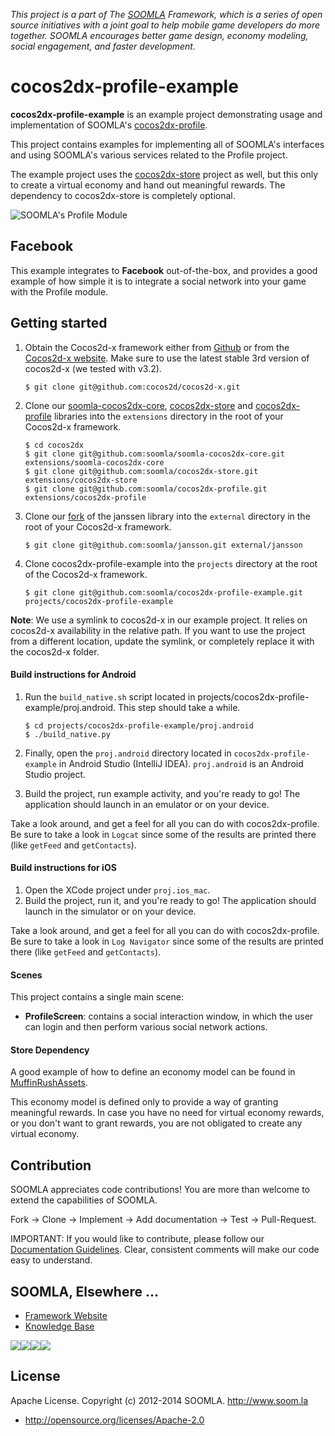*This project is a part of The [SOOMLA](http://www.soom.la) Framework, which is a series of open source initiatives with a joint goal to help mobile game developers do more together. SOOMLA encourages better game design, economy modeling, social engagement, and faster development.*

# cocos2dx-profile-example

**cocos2dx-profile-example** is an example project demonstrating usage and implementation of SOOMLA's [cocos2dx-profile](http://github.com/soomla/cocos2dx-profile).

This project contains examples for implementing all of SOOMLA's interfaces and using SOOMLA's various services related to the Profile project.

The example project uses the [cocos2dx-store](https://github.com/soomla/cocos2dx-store) project as well, but this only to create a virtual economy and hand out meaningful rewards. The dependency to cocos2dx-store is completely optional.

![SOOMLA's Profile Module](http://know.soom.la/img/tutorial_img/soomla_diagrams/Profile.png)

## Facebook
This example integrates to **Facebook** out-of-the-box, and provides a good example of how simple it is to integrate a social network into your game with the Profile module.

## Getting started

1. Obtain the Cocos2d-x framework either from [Github](https://github.com/cocos2d/cocos2d-x) or from the [Cocos2d-x website](http://www.cocos2d-x.org/download). Make sure to use the latest stable 3rd version of cocos2d-x (we tested with v3.2).
    ```
    $ git clone git@github.com:cocos2d/cocos2d-x.git
    ```

2. Clone our [soomla-cocos2dx-core](https://github.com/soomla/soomla-cocos2dx-core), [cocos2dx-store](https://github.com/soomla/cocos2dx-store) and [cocos2dx-profile](https://github.com/soomla/cocos2dx-profile) libraries into the `extensions` directory in the root of your Cocos2d-x framework.
    ```
    $ cd cocos2dx
    $ git clone git@github.com:soomla/soomla-cocos2dx-core.git extensions/soomla-cocos2dx-core
    $ git clone git@github.com:soomla/cocos2dx-store.git extensions/cocos2dx-store
    $ git clone git@github.com:soomla/cocos2dx-profile.git extensions/cocos2dx-profile
    ```

3. Clone our [fork](https://github.com/soomla/jansson) of the janssen library into the `external` directory in the root of your Cocos2d-x framework.
    ```
    $ git clone git@github.com:soomla/jansson.git external/jansson
    ```

4. Clone cocos2dx-profile-example into the `projects` directory at the root of the Cocos2d-x framework.
    ```
    $ git clone git@github.com:soomla/cocos2dx-profile-example.git projects/cocos2dx-profile-example
    ```

**Note**: We use a symlink to cocos2d-x in our example project. It relies on cocos2d-x availability in the relative path. If you want to use the project from a different location, update the symlink, or completely replace it with the cocos2d-x folder.

#### Build instructions for Android

1. Run the `build_native.sh` script located in projects/cocos2dx-profile-example/proj.android. This step should take a while.
    ```
    $ cd projects/cocos2dx-profile-example/proj.android
    $ ./build_native.py
    ```

2. Finally, open the `proj.android` directory located in `cocos2dx-profile-example` in Android Studio (IntelliJ IDEA). `proj.android` is an Android Studio project.
3. Build the project, run example activity, and you're ready to go! The application should launch in an emulator or on your device.

Take a look around, and get a feel for all you can do with cocos2dx-profile. Be sure to take a look in `Logcat` since some of the results are printed there (like `getFeed` and `getContacts`).


#### Build instructions for iOS

1. Open the XCode project under `proj.ios_mac`.
2. Build the project, run it, and you're ready to go! The application should launch in the simulator or on your device.

Take a look around, and get a feel for all you can do with cocos2dx-profile. Be sure to take a look in `Log Navigator` since some of the results are printed there (like `getFeed` and `getContacts`).

#### Scenes

This project contains a single main scene:
- **ProfileScreen**: contains a social interaction window, in which the user can login and then perform various social network actions.

#### Store Dependency

A good example of how to define an economy model can be found in [MuffinRushAssets](https://github.com/soomla/cocos2dx-profile-example/blob/master/Classes/MuffinRushAssets.cpp).

This economy model is defined only to provide a way of granting meaningful rewards. In case you have no need for virtual economy rewards, or you don't want to grant rewards, you are not obligated to create any virtual economy.

Contribution
---
SOOMLA appreciates code contributions! You are more than welcome to extend the capabilities of SOOMLA.

Fork -> Clone -> Implement -> Add documentation -> Test -> Pull-Request.

IMPORTANT: If you would like to contribute, please follow our [Documentation Guidelines](https://github.com/soomla/cocos2dx-store/blob/master/documentation.md
). Clear, consistent comments will make our code easy to understand.

## SOOMLA, Elsewhere ...

+ [Framework Website](http://www.soom.la/)
+ [Knowledge Base](http://know.soom.la/)


<a href="https://www.facebook.com/pages/The-SOOMLA-Project/389643294427376"><img src="http://know.soom.la/img/tutorial_img/social/Facebook.png"></a><a href="https://twitter.com/Soomla"><img src="http://know.soom.la/img/tutorial_img/social/Twitter.png"></a><a href="https://plus.google.com/+SoomLa/posts"><img src="http://know.soom.la/img/tutorial_img/social/GoogleP.png"></a><a href ="https://www.youtube.com/channel/UCR1-D9GdSRRLD0fiEDkpeyg"><img src="http://know.soom.la/img/tutorial_img/social/Youtube.png"></a>

## License

Apache License. Copyright (c) 2012-2014 SOOMLA. http://www.soom.la
+ http://opensource.org/licenses/Apache-2.0
